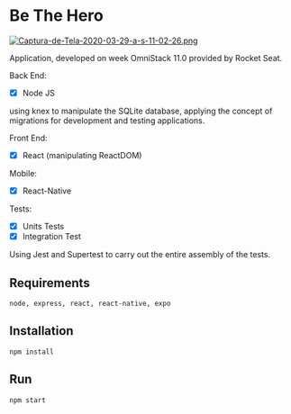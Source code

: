 # Be The Hero
[![Captura-de-Tela-2020-03-29-a-s-11-02-26.png](https://i.postimg.cc/Yq71T44d/Captura-de-Tela-2020-03-29-a-s-11-02-26.png)](https://postimg.cc/LhyY183P)

Application, developed on week OmniStack 11.0 provided by Rocket Seat.

Back End: <p>
  - [x] Node JS <p>

using knex to manipulate the SQLite database, applying the concept of migrations for development and testing applications.
    
Front End: <p>
  - [x] React (manipulating ReactDOM)<p>

Mobile: <p>
  - [x] React-Native <p> 

Tests: <p>
  - [x] Units Tests
  - [x] Integration Test

Using Jest and Supertest to carry out the entire assembly of the tests.

## Requirements
```
node, express, react, react-native, expo
```

## Installation
```
npm install
```
## Run 
```
npm start 
```

